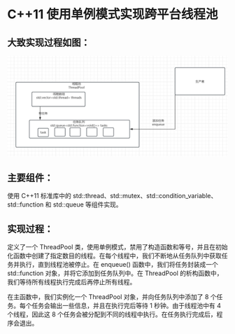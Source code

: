 # C++11 使用单例模式实现跨平台线程池

## 大致实现过程如图：

![image-20240508180729441](https://github.com/YeF1y/ThreadPool/blob/master/%E5%B1%8F%E5%B9%95%E6%88%AA%E5%9B%BE%202024-05-08%20180726.png)

## 主要组件：

使用 C++11 标准库中的 std::thread、std::mutex、std::condition_variable、std::function 和 std::queue 等组件实现。

## 实现过程：

定义了一个 ThreadPool 类，使用单例模式，禁用了构造函数和等号，并且在初始化函数中创建了指定数目的线程。在每个线程中，我们不断地从任务队列中获取任务并执行，直到线程池被停止。在 enqueue() 函数中，我们将任务封装成一个 std::function 对象，并将它添加到任务队列中。在 ThreadPool 的析构函数中，我们等待所有线程执行完成后再停止所有线程。

在主函数中，我们实例化一个 ThreadPool 对象，并向任务队列中添加了 8 个任务。每个任务会输出一些信息，并且在执行完后等待 1 秒钟。由于线程池中有 4 个线程，因此这 8 个任务会被分配到不同的线程中执行。在任务执行完成后，程序会退出。
